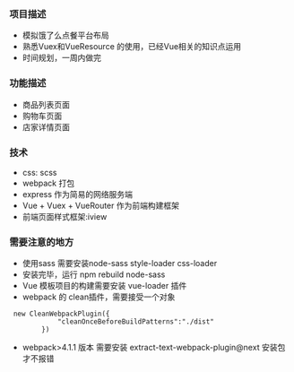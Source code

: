 ### 项目描述
- 模拟饿了么点餐平台布局
- 熟悉Vuex和VueResource 的使用，已经Vue相关的知识点运用
- 时间规划，一周内做完

### 功能描述
- 商品列表页面
- 购物车页面
- 店家详情页面

### 技术
- css: scss
- webpack 打包
- express 作为简易的网络服务端
- Vue + Vuex + VueRouter 作为前端构建框架
- 前端页面样式框架:iview


### 需要注意的地方
- 使用sass 需要安装node-sass style-loader css-loader 
- 安装完毕，运行 npm rebuild node-sass
- Vue 模板项目的构建需要安装 vue-loader 插件
- webpack 的 clean插件，需要接受一个对象
```
 new CleanWebpackPlugin({
            "cleanOnceBeforeBuildPatterns":"./dist"
        })
``` 
- webpack>4.1.1 版本 需要安装 extract-text-webpack-plugin@next 安装包才不报错
